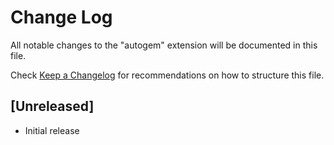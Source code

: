 # Change Log

All notable changes to the "autogem" extension will be documented in this file.

Check [Keep a Changelog](http://keepachangelog.com/) for recommendations on how to structure this file.

## [Unreleased]

- Initial release
